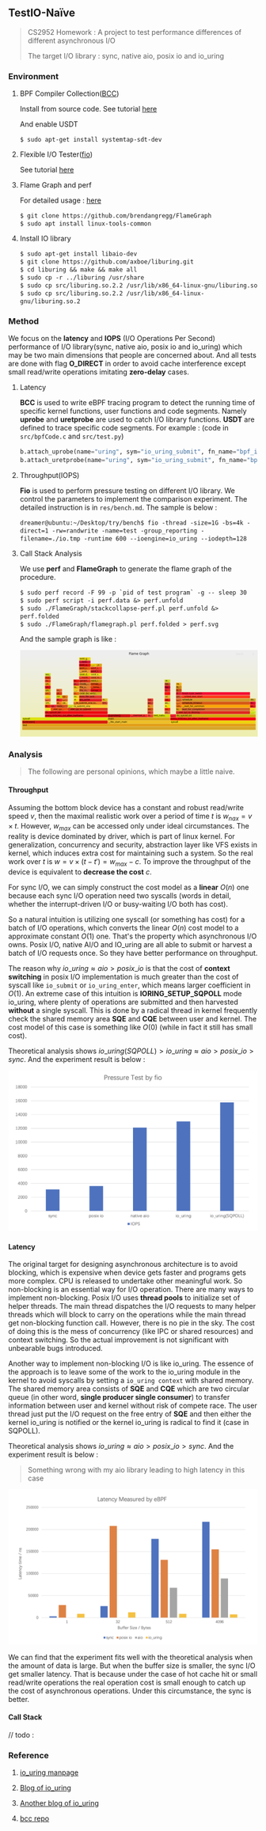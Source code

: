 ## TestIO-Naïve

> CS2952 Homework : A project to test performance differences of different asynchronous I/O
>
> The target I/O library : sync, native aio, posix io and io_uring

### Environment

1. BPF Compiler Collection([BCC](https://github.com/iovisor/bcc))

   Install from source code. See tutorial [here](https://github.com/iovisor/bcc/blob/master/INSTALL.md#ubuntu---source)

   And enable USDT

   ```shell
   $ sudo apt-get install systemtap-sdt-dev
   ```

2. Flexible I/O Tester([fio](https://github.com/axboe/fio))

   See tutorial [here](https://github.com/axboe/fio#building)

3. Flame Graph and perf

   For detailed usage : [here](https://zhuanlan.zhihu.com/p/402188023)

   ```shell
   $ git clone https://github.com/brendangregg/FlameGraph
   $ sudo apt install linux-tools-common
   ```

4. Install IO library

   ``` shell
   $ sudo apt-get install libaio-dev
   $ git clone https://github.com/axboe/liburing.git
   $ cd liburing && make && make all
   $ sudo cp -r ../liburing /usr/share
   $ sudo cp src/liburing.so.2.2 /usr/lib/x86_64-linux-gnu/liburing.so
   $ sudo cp src/liburing.so.2.2 /usr/lib/x86_64-linux-gnu/liburing.so.2
   ```

### Method

We focus on the **latency** and **IOPS** (I/O Operations Per Second) performance of I/O library(sync, native aio, posix io and io_uring) which may be two main dimensions that people are concerned about. And all tests are done with flag **O_DIRECT** in order to avoid cache interference except small read/write operations imitating **zero-delay** cases.

1. Latency

   **BCC** is used to write eBPF tracing program to detect the running time of specific kernel functions, user functions and code segments. Namely **uprobe** and **uretprobe** are used to catch I/O library functions. **USDT** are defined to trace specific code segments. For example : (code in `src/bpfCode.c` and `src/test.py`)

   ```python
   b.attach_uprobe(name="uring", sym="io_uring_submit", fn_name="bpf_iouring_submit_in")
   b.attach_uretprobe(name="uring", sym="io_uring_submit", fn_name="bpf_iouring_submit_out")
   ```

2. Throughput(IOPS)

   **Fio** is used to perform pressure testing on different I/O library. We control the parameters to implement the comparison experiment. The detailed instruction is in `res/bench.md`. The sample is below : 

   ```shell
   dreamer@ubuntu:~/Desktop/try/bench$ fio -thread -size=1G -bs=4k -direct=1 -rw=randwrite -name=test -group_reporting -filename=./io.tmp -runtime 600 --ioengine=io_uring --iodepth=128
   ```

3. Call Stack Analysis

   We use **perf** and **FlameGraph** to generate the flame graph of the procedure. 

   ```shell
   $ sudo perf record -F 99 -p `pid of test program` -g -- sleep 30
   $ sudo perf script -i perf.data &> perf.unfold
   $ sudo ./FlameGraph/stackcollapse-perf.pl perf.unfold &> perf.folded
   $ sudo ./FlameGraph/flamegraph.pl perf.folded > perf.svg
   ```

   And the sample graph is like :

   ![](./res/nativeaio.svg)

### Analysis

> The following are personal opinions, which maybe a little naive.

#### Throughput

Assuming the bottom block device has a constant and robust read/write speed $v$, then the maximal realistic work over a period of time $t$ is $w_{nax} = v\times t$. However, $w_{max}$ can be accessed only under ideal circumstances. The reality is device dominated by driver, which is part of linux kernel. For generalization, concurrency and security, abstraction layer like VFS exists in kernel, which induces extra cost for maintaining such a system. So the real work over $t$ is $w=v\times(t-t')=w_{max}-c$. To improve the throughput of the device is equivalent to **decrease the cost** $c$. 

For sync I/O, we can simply construct the cost model as a **linear** $O(n)$ one because each sync I/O operation need two syscalls (words in detail, whether the interrupt-driven I/O or busy-waiting I/O both has cost).

So a natural intuition is utilizing one syscall (or something has cost) for a batch of I/O operations, which converts the linear $O(n)$ cost model to a approximate constant $O(1)$ one. That's the property which asynchronous I/O owns. Posix I/O, native AI/O and IO_uring are all able to submit or harvest a batch of I/O requests once. So they have better performance on throughput.

The reason why $io\_uring\approx aio\gt posix\_io$ is that the cost of **context switching** in posix I/O implementation is much greater than the cost of syscall like `io_submit` or `io_uring_enter`, which means larger coefficient in $O(1)$. An extreme case of this intuition is **IORING_SETUP_SQPOLL** mode io_uring, where plenty of operations are submitted and then harvested **without** a single syscall. This is done by a radical thread in kernel frequently check the shared memory area **SQE** and **CQE** between user and kernel. The cost model of this case is something like $O(0)$ (while in fact it still has small cost).

Theoretical analysis shows $io\_uring(SQPOLL)\gt io\_uring\approx aio\gt posix\_io\gt sync$. And the experiment result is below : 

![](./res/figure.png)

#### Latency

The original target for designing asynchronous architecture is to avoid blocking, which is expensive when device gets faster and programs gets more complex. CPU is released to undertake other meaningful work. So non-blocking is an essential way for I/O operation.  There are many ways to implement non-blocking. Posix I/O uses **thread pools** to initialize set of helper threads. The main thread dispatches the I/O requests to many helper threads which will block to carry on the operations while the main thread get non-blocking function call. However, there is no pie in the sky. The cost of doing this is the mess of concurrency (like IPC or shared resources) and context switching. So the actual improvement is not significant with unbearable bugs introduced.

Another way to implement non-blocking I/O is like io_uring. The essence of the approach is to leave some of the work to the io_uring module in the kernel to avoid syscalls by setting a `io_uring context` with shared memory. The shared memory area consists of **SQE** and **CQE** which are two circular queue (in other word, **single producer single consumer**) to transfer information between user and kernel without risk of compete race. The user thread just put the I/O request on the free entry of **SQE** and then either the kernel io_uring is notified or the kernel io_uring is radical to find it (case in SQPOLL).

Theoretical analysis shows $io\_uring\approx aio\gt posix\_io\gt sync$. And the experiment result is below : 

> Something wrong with my aio library leading to high latency in this case

![](./res/figure2.png)

We can find that the experiment fits well with the theoretical analysis when the amount of data is large. But when the buffer size is smaller, the sync I/O get smaller latency. That is because under the case of hot cache hit or small read/write operations the real operation cost is small enough to catch up the cost of asynchronous operations. Under this circumstance, the sync is better.

#### Call Stack

// todo :

### Reference

1. [io_uring manpage](https://unixism.net/loti/index.html#)

2. [Blog of io_uring](https://thenewstack.io/how-io_uring-and-ebpf-will-revolutionize-programming-in-linux)

3. [Another blog of io_uring](https://zhuanlan.zhihu.com/p/380726590)

4. [bcc repo](https://github.com/iovisor/bcc/blob/master/docs/tutorial_bcc_python_developer.md)